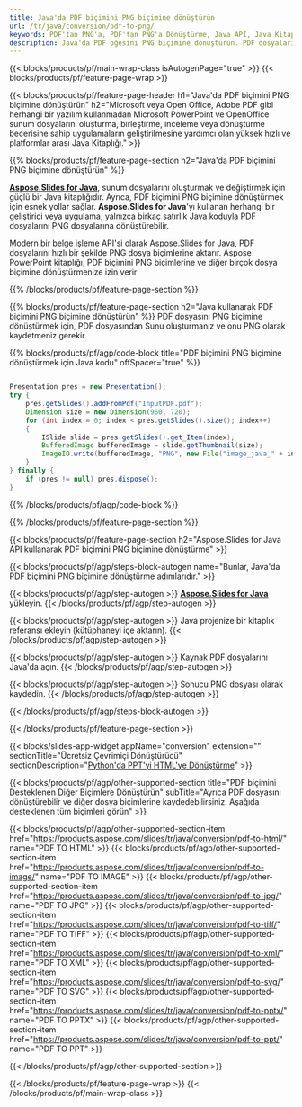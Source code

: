 ```yaml
---
title: Java'da PDF biçimini PNG biçimine dönüştürün
url: /tr/java/conversion/pdf-to-png/
keywords: PDF'tan PNG'a, PDF'tan PNG'a Dönüştürme, Java API, Java Kitaplığı, PDF, PNG
description: Java'da PDF öğesini PNG biçimine dönüştürün. PDF dosyalarını PNG dosyalarına dönüştürmek için Java kitaplığı API'sini kullanın
---
```


{{< blocks/products/pf/main-wrap-class isAutogenPage="true" >}}
{{< blocks/products/pf/feature-page-wrap >}}

{{< blocks/products/pf/feature-page-header h1="Java'da PDF biçimini PNG biçimine dönüştürün" h2="Microsoft veya Open Office, Adobe PDF gibi herhangi bir yazılım kullanmadan Microsoft PowerPoint ve OpenOffice sunum dosyalarını oluşturma, birleştirme, inceleme veya dönüştürme becerisine sahip uygulamaların geliştirilmesine yardımcı olan yüksek hızlı ve platformlar arası Java Kitaplığı." >}}

{{% blocks/products/pf/feature-page-section h2="Java'da PDF biçimini PNG biçimine dönüştürün" %}}

[**Aspose.Slides for Java**](https://products.aspose.com/slides/tr/java/), sunum dosyalarını oluşturmak ve değiştirmek için güçlü bir Java kitaplığıdır. Ayrıca, PDF biçimini PNG biçimine dönüştürmek için esnek yollar sağlar. **Aspose.Slides for Java**'yı kullanan herhangi bir geliştirici veya uygulama, yalnızca birkaç satırlık Java koduyla PDF dosyalarını PNG dosyalarına dönüştürebilir.

Modern bir belge işleme API'si olarak Aspose.Slides for Java, PDF dosyalarını hızlı bir şekilde PNG dosya biçimlerine aktarır. Aspose PowerPoint kitaplığı, PDF biçimini PNG biçimlerine ve diğer birçok dosya biçimine dönüştürmenize izin verir

{{% /blocks/products/pf/feature-page-section %}}

{{% blocks/products/pf/feature-page-section  h2="Java kullanarak PDF biçimini PNG biçimine dönüştürün" %}}
PDF dosyasını PNG biçimine dönüştürmek için, PDF dosyasından Sunu oluşturmanız ve onu PNG olarak kaydetmeniz gerekir.

{{% blocks/products/pf/agp/code-block title="PDF biçimini PNG biçimine dönüştürmek için Java kodu" offSpacer="true" %}}

```java

Presentation pres = new Presentation();
try {
    pres.getSlides().addFromPdf("InputPDF.pdf");
    Dimension size = new Dimension(960, 720);
    for (int index = 0; index < pres.getSlides().size(); index++)
    {
        ISlide slide = pres.getSlides().get_Item(index);
        BufferedImage bufferedImage = slide.getThumbnail(size);
        ImageIO.write(bufferedImage, "PNG", new File("image_java_" + index + ".png"));
    }
} finally {
    if (pres != null) pres.dispose();
}
```


{{% /blocks/products/pf/agp/code-block %}}

{{% /blocks/products/pf/feature-page-section %}}

{{< blocks/products/pf/feature-page-section  h2="Aspose.Slides for Java API kullanarak PDF biçimini PNG biçimine dönüştürme" >}}

{{< blocks/products/pf/agp/steps-block-autogen name="Bunlar, Java'da PDF biçimini PNG biçimine dönüştürme adımlarıdır." >}}

{{< blocks/products/pf/agp/step-autogen >}}
[**Aspose.Slides for Java**](https://products.aspose.com/slides/tr/java/) yükleyin.
{{< /blocks/products/pf/agp/step-autogen >}}

{{< blocks/products/pf/agp/step-autogen >}}
Java projenize bir kitaplık referansı ekleyin (kütüphaneyi içe aktarın).
{{< /blocks/products/pf/agp/step-autogen >}}

{{< blocks/products/pf/agp/step-autogen >}}
Kaynak PDF dosyalarını Java'da açın.
{{< /blocks/products/pf/agp/step-autogen >}}

{{< blocks/products/pf/agp/step-autogen >}}
Sonucu PNG dosyası olarak kaydedin.
{{< /blocks/products/pf/agp/step-autogen >}}

{{< /blocks/products/pf/agp/steps-block-autogen >}}

{{< /blocks/products/pf/feature-page-section >}}

{{< blocks/slides-app-widget  appName="conversion" extension="" sectionTitle="Ücretsiz Çevrimiçi Dönüştürücü" sectionDescription="[Python'da PPT'yi HTML'ye Dönüştürme](https://products.aspose.com/slides/tr/python-net/conversion/ppt-to-html/)" >}}

{{< blocks/products/pf/agp/other-supported-section title="PDF biçimini Desteklenen Diğer Biçimlere Dönüştürün" subTitle="Ayrıca PDF dosyasını dönüştürebilir ve diğer dosya biçimlerine kaydedebilirsiniz. Aşağıda desteklenen tüm biçimleri görün" >}}

{{< blocks/products/pf/agp/other-supported-section-item href="https://products.aspose.com/slides/tr/java/conversion/pdf-to-html/" name="PDF TO HTML" >}}
{{< blocks/products/pf/agp/other-supported-section-item href="https://products.aspose.com/slides/tr/java/conversion/pdf-to-image/" name="PDF TO IMAGE" >}}
{{< blocks/products/pf/agp/other-supported-section-item href="https://products.aspose.com/slides/tr/java/conversion/pdf-to-jpg/" name="PDF TO JPG" >}}
{{< blocks/products/pf/agp/other-supported-section-item href="https://products.aspose.com/slides/tr/java/conversion/pdf-to-tiff/" name="PDF TO TIFF" >}}
{{< blocks/products/pf/agp/other-supported-section-item href="https://products.aspose.com/slides/tr/java/conversion/pdf-to-xml/" name="PDF TO XML" >}}
{{< blocks/products/pf/agp/other-supported-section-item href="https://products.aspose.com/slides/tr/java/conversion/pdf-to-svg/" name="PDF TO SVG" >}}
{{< blocks/products/pf/agp/other-supported-section-item href="https://products.aspose.com/slides/tr/java/conversion/pdf-to-pptx/" name="PDF TO PPTX" >}}
{{< blocks/products/pf/agp/other-supported-section-item href="https://products.aspose.com/slides/tr/java/conversion/pdf-to-ppt/" name="PDF TO PPT" >}}


{{< /blocks/products/pf/agp/other-supported-section >}}

{{< /blocks/products/pf/feature-page-wrap >}}
{{< /blocks/products/pf/main-wrap-class >}}